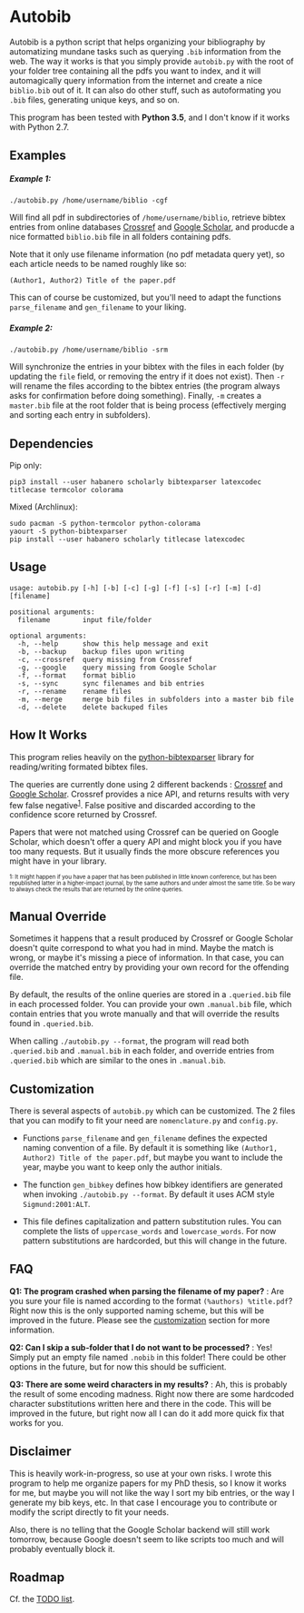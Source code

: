 Autobib
=======

Autobib is a python script that helps organizing your bibliography by automatizing mundane tasks such as querying `.bib` information from the web.
The way it works is that you simply provide `autobib.py` with the root of your folder tree containing all the pdfs you want to index, and it will automagically query information from the internet and create a nice `biblio.bib` out of it.
It can also do other stuff, such as autoformating you `.bib` files, generating unique keys, and so on.


This program has been tested with **Python 3.5**, and I don't know if it works with Python 2.7.


Examples
--------

##### Example 1:

    ./autobib.py /home/username/biblio -cgf

Will find all pdf in subdirectories of `/home/username/biblio`, retrieve bibtex entries from online databases [Crossref](http://www.crossref.org/) and [Google Scholar](https://scholar.google.fr/), and producde a nice formatted `biblio.bib` file in all folders containing pdfs.

Note that it only use filename information (no pdf metadata query yet), so each article needs to be named roughly like so:

    (Author1, Author2) Title of the paper.pdf

This can of course be customized, but you'll need to adapt the functions `parse_filename` and `gen_filename` to your liking.

##### Example 2:

    ./autobib.py /home/username/biblio -srm

Will synchronize the entries in your bibtex with the files in each folder (by updating the `file` field, or removing the entry if it does not exist). Then `-r` will rename the files according to the bibtex entries (the program always asks for confirmation before doing something). Finally, `-m` creates a `master.bib` file at the root folder that is being process (effectively merging and sorting each entry in subfolders).

Dependencies
------------

Pip only:

    pip3 install --user habanero scholarly bibtexparser latexcodec titlecase termcolor colorama

Mixed (Archlinux):

    sudo pacman -S python-termcolor python-colorama
    yaourt -S python-bibtexparser
    pip install --user habanero scholarly titlecase latexcodec


Usage
-----

    usage: autobib.py [-h] [-b] [-c] [-g] [-f] [-s] [-r] [-m] [-d] [filename]

    positional arguments:
      filename        input file/folder

    optional arguments:
      -h, --help      show this help message and exit
      -b, --backup    backup files upon writing
      -c, --crossref  query missing from Crossref
      -g, --google    query missing from Google Scholar
      -f, --format    format biblio
      -s, --sync      sync filenames and bib entries
      -r, --rename    rename files
      -m, --merge     merge bib files in subfolders into a master bib file
      -d, --delete    delete backuped files


How It Works
------------

This program relies heavily on the [python-bibtexparser](https://github.com/sciunto-org/python-bibtexparser) library for reading/writing formated bibtex files.

The queries are currently done using 2 different backends : [Crossref](http://www.crossref.org/) and [Google Scholar](https://scholar.google.fr/). Crossref provides a nice API, and returns results with very few false negative<sup>[1](#cr)</sup>. False positive and discarded according to the confidence score returned by Crossref.

Papers that were not matched using Crossref can be queried on Google Scholar, which doesn't offer a query API and might block you if you have too many requests. But it usually finds the more obscure references you might have in your library.

<sub><sup><a name="cr">1</a>: It might happen if you have a paper that has been published in little known conference, but has been republished latter in a higher-impact journal, by the same authors and under almost the same title. So be wary to always check the results that are returned by the online queries.</sup></sub>


Manual Override
---------------

Sometimes it happens that a result produced by Crossref or Google Scholar doesn't quite correspond to what you had in mind. Maybe the match is wrong, or maybe it's missing a piece of information. In that case, you can override the matched entry by providing your own record for the offending file.

By default, the results of the online queries are stored in a `.queried.bib` file in each processed folder. You can provide your own `.manual.bib` file, which contain entries that you wrote manually and that will override the results found in `.queried.bib`.

When calling `./autobib.py --format`, the program will read both `.queried.bib` and `.manual.bib` in each folder, and override entries from `.queried.bib` which are similar to  the ones in `.manual.bib`.


Customization
-------------

There is several aspects of `autobib.py` which can be customized. The 2 files that you can modify to fit your need are `nomenclature.py` and `config.py`.

* Functions `parse_filename` and `gen_filename` defines the expected naming convention of a file. By default it is something like `(Author1, Author2) Title of the paper.pdf`, but maybe you want to include the year, maybe you want to keep only the author initials.

* The function `gen_bibkey` defines how bibkey identifiers are generated when invoking `./autobib.py --format`. By default it uses ACM style `Sigmund:2001:ALT`.

* This file defines capitalization and pattern substitution rules. You can complete the lists of `uppercase_words` and `lowercase_words`. For now pattern substitutions are hardcorded, but this will change in the future.


FAQ
---

**Q1: The program crashed when parsing the filename of my paper?**
: Are you sure your file is named according to the format `(%authors) %title.pdf`? Right now this is the only supported naming scheme, but this will be improved in the future. Please see the [customization](#customization) section for more information.

**Q2: Can I skip a sub-folder that I do not want to be processed?**
: Yes! Simply put an empty file named `.nobib` in this folder! There could be other options in the future, but for now this should be sufficient.

**Q3: There are some weird characters in my results?**
: Ah, this is probably the result of some encoding madness. Right now there are some hardcoded character substitutions written here and there in the code. This will be improved in the future, but right now all I can do it add more quick fix that works for you.


Disclaimer
----------

This is heavily work-in-progress, so use at your own risks. I wrote this program to help me organize papers for my PhD thesis, so I know it works for me, but maybe you will not like the way I sort my bib entries, or the way I generate my bib keys, etc. In that case I encourage you to contribute or modify the script directly to fit your needs.

Also, there is no telling that the Google Scholar backend will still work tomorrow, because Google doesn't seem to like scripts too much and will probably eventually block it.


Roadmap
-------

Cf. the [TODO list](TODO.md).
